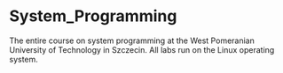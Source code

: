 # System_Programming
The entire course on system programming at the West Pomeranian University of Technology in Szczecin.
All labs run on the Linux operating system.
